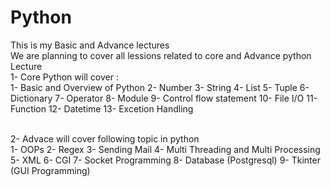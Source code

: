 # Python
This is my Basic and Advance lectures
<br>
We are planning to cover all lessions related to core and Advance python Lecture
<br>
1- Core Python will cover :
<br>
  1- Basic and Overview of Python
  2- Number
  3- String
  4- List
  5- Tuple
  6- Dictionary
  7- Operator
  8- Module
  9- Control flow statement
  10- File I/O
  11- Function
  12- Datetime
  13- Excetion Handling
  
<br>
2- Advace will cover following topic in python
<br>
  1- OOPs
  2- Regex
  3- Sending Mail
  4- Multi Threading and Multi Processing
  5- XML
  6- CGI
  7- Socket Programming
  8- Database (Postgresql)
  9- Tkinter (GUI Programming)
  
